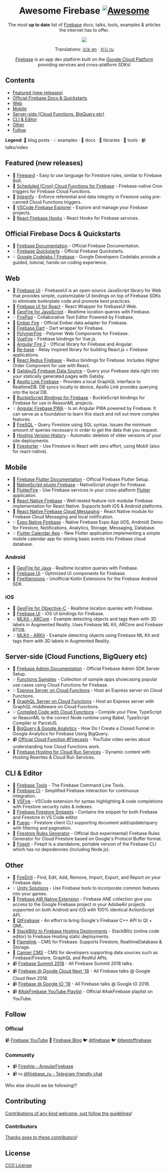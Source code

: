 <!-- badges -->
<div align="center">

<!-- title -->

# Awesome Firebase [![Awesome](https://awesome.re/badge.svg)](https://awesome.re)

<!-- subtitle -->

The most **up to date** list of [Firebase][firebase] docs, talks, tools, examples &amp; articles the internet has to offer.

<!-- image -->

<a href="https://firebase.google.com/docs/" target="_blank" rel="noopener noreferrer">
  <img src="images/firebase-services.gif" />
</a>

<!-- translations -->

Translations: [🇬🇧 en](README.md) · [🇷🇺 ru](README_RU.md) <!-- · [🇪🇸 es](README_ES.md) · [🇮🇩 id](README_ID.md) · [🇯🇵 ja](README_JA.md) · [🇰🇷 ko](README_KO.md) · [🇵🇹 pt](README_PT.md) · [🇨🇳 zh](README_ZH.md) -->

[Firebase][firebase] is an app dev platform built on the [Google Cloud Platform][gcp-products] providing services and cross-platform SDKs!

</div>

<!-- toc -->

## Contents

- [Featured (new releases)](#featured-new-releases)
- [Official Firebase Docs & Quickstarts](#official-firebase-docs--quickstarts)
- [Web](#web)
- [Mobile](#mobile)
- [Server-side (Cloud Functions, BigQuery etc)](#server-side-cloud-functions-bigquery-etc)
- [CLI & Editor](#cli--editor)
- [Other](#other)
- [Follow](#follow)

**Legend**: 📝 blog posts · 💡 examples · 📖 docs · 🔌 libraries · 🔧 tools · 📹 talks/video

<!-- START content -->

## Featured (new releases)

- 🔧 [Fireward][fireward] - Easy to use language for Firestore rules, similar to Firebase Bolt.
- 📝 [Scheduled (Cron) Cloud Functions for Firebase][cron-cloud-functions] - Firebase-native Cron triggers for Firebase Cloud Functions.
- 🔌 [Integrify][integrify] - Enforce referential and data integrity in Firestore using pre-canned Cloud Functions triggers.
- 🔧 [VSCode Firebase Explorer][vscode-firebase-explorer] - Explore and manage your Firebase projects.
- 🔌 [React Firebase Hooks][react-firebase-hooks] - React Hooks for Firebase services.

## Official Firebase Docs & Quickstarts

- 📖 [Firebase Documentation][fb-docs] - Official Firebase Documentation.
- 💡 [Firebase Quickstarts][fb-quickstarts] - Official Firebase Quickstarts.
- 💡 [Google Codelabs | Firebase][google-codelabs] - Google Developers Codelabs provide a guided, tutorial, hands-on coding experience.

## Web

- 🔌 [Firebase UI][firebase-ui] - FirebaseUI is an open-source JavaScript library for Web that provides simple, customizable UI bindings on top of Firebase SDKs to eliminate boilerplate code and promote best practices.
- 🔌 [Firebase UI for React][fb-ui-react] - React Wrapper for firebaseUI Web.
- 🔌 [GeoFire for JavaScript][geofire] - Realtime location queries with Firebase.
- 💡 [FirePad][firepad] - Collaborative Text Editor Powered by Firebase.
- 🔌 [Ember Fire][ember-fire] - Official Ember data adapter for Firebase.
- 🔌 [Firebase Dart][fb-dart] - Dart wrapper for Firebase.
- 🔌 [PolymerFire][polymer-fire] - Polymer Web Components for Firebase.
- 🔌 [VueFire][vue-fire] - Firebase bindings for Vue.js.
- 🔌 [Angular Fire 2][ng-fire] - Official library for Firebase and Angular.
- 🔌 [Re-base][rebase] - Relay inspired library for building React.js + Firebase applications.
- 🔌 [React Redux Firebase][react-redux-fb] - Redux bindings for Firebase. Includes Higher Order Component for use with React.
- 🔌 [GatsbyJS Firebase Data Source][gatsby-fire] - Query your Firebase data right into your statically generated pages with Gatsby.
- 🔌 [Apollo Link Firebase][apollo-link-fb] - Provides a local GraphQL interface to RealtimeDB. DB syncs locally to device, Apollo Link provides querying into the local DB.
- 🔌 [BuckleScript Bindings for Firebase][bs-fb] - BuckleScript bindings for Firebase for use in ReasonML projects.
- 💡 [Angular Firebase PWA][ng-firestarter] - Is an Angular PWA powered by Firebase. It can serve as a foundation to learn this stack and roll out more complex features.
- 🔌 [FireSQL][firesql] - Query Firestore using SQL syntax. Issues the minimum amount of queries necessary in order to get the data that you request.
- 📖 [Hosting Version History][hosting-version-hist] - Automatic deletion of older versions of your site deployments.
- 🔌 [Firestorter][firestorter] - Use Firestore in React with zero effort, using MobX (also for react-native).

## Mobile

- 📖 [Firebase Flutter Documentation][fb-flutter] - Official Firebase Flutter Setup.
- 🔌 [NativeScript plugin Firebase][fb-nativescript] - NativeScript plugin for Firebase.
- 🔌 [FlutterFire][fb-flutter-fire] - Use Firebase services in your cross-platform [Flutter][flutter] application.
- 🔌 [React Native Firebase][rn-fb] - Well-tested feature rich modular Firebase implementation for React Native. Supports both iOS & Android platforms.
- 🔌 [React Native Firebase Cloud Messaging][rn-fb-fcm] -
  React Native module for Firebase Cloud Messaging and local notification.
- 💡 [Expo Native Firebase][expo-fb] - Native Firebase Expo App (iOS, Android) Demo for Firestore, Notifications, Analytics, Storage, Messaging, Database.
- 💡 [Flutter Calendar App][flutter-cal] -
  New Flutter application implementing a simple mobile calendar app for storing basic events into Firebase cloud database.

### Android

- 🔌 [GeoFire for Java][geofire-java] - Realtime location queries with Firebase.
- 🔌 [Firebase UI][fb-ui-android] - Optimized UI components for Firebase.
- 🔌 [FireXtensions][android-firextensions] - Unofficial Kotlin Extensions for the Firebase Android SDK.

### iOS

- 🔌 [GeoFire for Objective-C][geofire-objc] - Realtime location queries with Firebase.
- 🔌 [Firebase UI][fb-ui-ios] - iOS UI bindings for Firebase.
- 💡 [MLKit - ARCore][mlkit-arcore] - Example detecting objects and tags them with 3D labels in Augmented Reality. Uses Firebase ML Kit, ARCore and Firebase RTDB.
- 💡 [MLKit - ARKit][mlkit-arkit] - Example detecting objects using Firebase ML Kit and tags them with 3D labels in Augmented Reality.

## Server-side (Cloud Functions, BigQuery etc)

- 📖 [Firebase Admin Documentation][server-1] - Official Firebase Admin SDK Server Setup.
- 💡 [Functions Samples][server-2] - Collection of sample apps showcasing popular use cases using Cloud Functions for Firebase.
- 💡 [Express Server on Cloud Functions][server-3] - Host an Express server on Cloud Functions.
- 📝 [GraphQL Server on Cloud Functions][server-4] - Host an Express server with GraphQL middleware on Cloud Functions.
- 💡 [Compiled Code with Cloud Functions][server-5] - Compile your Flow, TypeScript or ReasonML to the correct Node runtime using Babel, TypeScript Compiler or ParcelJS.
- 📝 [BigQuery & Google Analytics][server-6] - How Do I Create a Closed Funnel in Google Analytics for Firebase Using BigQuery.
- 📹 [Official Cloud Function #Firecasts][server-7] - YouTube video series about understanding how Cloud Functions work.
- 📝 [Firebase Hosting for Cloud Run Services][cloud-run-rewrites] - Dynamic content with Hosting Rewrites & Cloud Run Services.

## CLI & Editor

- 🔧 [Firebase Tools][cli-editor-1] - The Firebase Command Line Tools.
- 🔧 [Firebase CI][cli-editor-2] - Simplified Firebase interaction for continuous integration.
- 🔧 [VSFire][cli-editor-3] - VSCode extension for syntax highlighting & code completions with Firestore security rules & indexes.
- 🔧 [Firebase Firestore Snippets][cli-editor-4] - Contains the snippet for both Firebase and Firestore in VS Code editor.
- 🔧 [Fuego][cli-editor-5] - Firestore client CLI supporting document add/update/query with filtering and pagination.
- 🔧 [Firestore Rules Generator][cli-editor-6] - Official (but experimental) Firebase Rules Generator for Cloud Firestore based on Google's Protocol Buffer format.
- 🔧 [Firepit][firepit] - Firepit is a standalone, portable version of the Firebase CLI which has no depedencies (including Node.js).

## Other

- 🔌 [FireDrill][other-1] - Find, Edit, Add, Remove, Import, Export, and Report on your Firebase data.
- 💡 [Unity Solutions][other-2] - Use Firebase tools to incorporate common features into your games.
- 🔌 [Firebase AIR Native Extension][other-3] - Firebase ANE collection give you access to the Google Firebase project in your AdobeAir projects supported on both Android and iOS with 100% identical ActionScript API.
- 🔌 [QtFirebase][other-4] - An effort to bring Google's Firebase C++ API to Qt + QML.
- 📝 [StackBlitz to Firebase Hosting Deployments][other-5] - StackBlitz (online code editor) to Firebase Hosting static deployments.
- 🔧 [Flamelink][other-6] - CMS for Firebase. Supports Firestore, RealtimeDatabase & Storage.
- 🔧 [Canner CMS][other-7] - CMS for developers supporting data sources such as Firebase/Firestore, GraphQL and Restful APIs.
- 📹 [Firebase Summit 2018][other-8] - All Firebase Summit 2018 talks.
- 📹 [Firebase @ Google Cloud Next '18][other-9] - All Firebase talks @ Google Cloud Next 2018.
- 📹 [Firebase @ Google IO '18][other-10] - All Firebase talks @ Google IO 2018.
- 📹 [#AskFirebase YouTube Playlist][other-11] - Official #AskFirebase playlist on YouTube.

<!-- END content -->

## Follow

### Official

📹 [Firebase YouTube][official-1] 📝 [Firebase Blog][official-2] 🐦 [@firebase][official-3] 🐦 [@bestoffirebase][official-4]

### Community

- 📹 [Fireship - AngularFirebase][angular-firebase]
- 📹 ru [@firebase_ru - Telegram friendly chat][ru-telegram-chat]

Who else should we be following!?

## Contributing

[Contributions of any kind welcome, just follow the guidelines](contributing.md)!

### Contributors

[Thanks goes to these contributors][contributors]!

## License

[CC0 License][license]

<!-- Links -->

[firebase]: https://firebase.google.com
[gcp-products]: https://cloud.google.com/products

<!-- Featured (new releases) -->

[cron-cloud-functions]: https://firebase.googleblog.com/2019/04/schedule-cloud-functions-firebase-cron.html
[cloud-run-rewrites]: https://firebase.googleblog.com/2019/04/firebase-hosting-and-cloud-run.html
[integrify]: https://github.com/anishkny/integrify
[vscode-firebase-explorer]: https://github.com/jsayol/vscode-firebase-explorer
[react-firebase-hooks]: https://github.com/CSFrequency/react-firebase-hooks

<!-- Official Firebase Docs & Quickstarts -->

[fb-docs]: https://firebase.google.com/docs
[fb-quickstarts]: https://github.com/firebase?utf8=%E2%9C%93&q=quickstart&type=&language=
[google-codelabs]: https://codelabs.developers.google.com/?cat=Firebase

<!-- Web -->

[firebase-ui]: https://github.com/firebase/firebaseui-web
[fb-ui-react]: https://github.com/firebase/firebaseui-web-react
[geofire]: https://github.com/firebase/geofire-js
[firepad]: https://github.com/FirebaseExtended/firepad
[ember-fire]: https://github.com/firebase/emberFire
[fb-dart]: https://github.com/FirebaseExtended/firebase-dart
[polymer-fire]: https://github.com/FirebaseExtended/polymerfire
[vue-fire]: https://github.com/vuejs/vuefire
[ng-fire]: https://github.com/angular/angularfire2
[rebase]: https://github.com/tylermcginnis/re-base
[react-redux-fb]: https://github.com/prescottprue/react-redux-firebase
[gatsby-fire]: https://www.gatsbyjs.org/packages/gatsby-source-firebase/#gatsby-firebase-source
[apollo-link-fb]: https://github.com/Canner/apollo-link-firebase
[bs-fb]: https://github.com/avohq/bs-firebase
[ng-firestarter]: https://github.com/codediodeio/angular-firestarter
[firesql]: https://github.com/jsayol/FireSQL
[firestorter]: https://github.com/IjzerenHein/firestorter
[hosting-version-hist]: https://firebase.google.com/docs/hosting/deploying#set_limit_for_retained_versions

<!-- Mobile -->

[fb-flutter]: https://firebase.google.com/docs/flutter/setup
[fb-nativescript]: https://github.com/EddyVerbruggen/nativescript-plugin-firebase
[fb-flutter-fire]: https://github.com/flutter/plugins/blob/master/FlutterFire.md
[flutter]: https://flutter.io/
[rn-fb]: https://github.com/invertase/react-native-firebase
[rn-fb-fcm]: https://github.com/evollu/react-native-fcm
[expo-fb]: https://github.com/EvanBacon/expo-native-firebase
[flutter-cal]: https://github.com/mattgraham1/FlutterCalendar

<!-- Mobile: Android -->

[geofire-java]: https://github.com/firebase/geofire-java
[fb-ui-android]: https://github.com/firebase/firebaseui-android
[android-firextensions]: https://github.com/rosariopfernandes/firextensions

<!-- Movile: iOS -->

[geofire-objc]: https://github.com/firebase/geofire-objc
[fb-ui-ios]: https://github.com/firebase/firebaseui-ios
[mlkit-arcore]: https://github.com/FirebaseExtended/MLKit-ARCore
[mlkit-arkit]: https://github.com/FirebaseExtended/MLKit-ARKit

<!-- Server-side (Cloud Functions, BigQuery etc) -->

[server-1]: https://firebase.google.com/docs/admin/setup
[server-2]: https://github.com/firebase/functions-samples
[server-3]: https://github.com/jthegedus/firebase-gcp-examples/tree/master/fb-functions-express
[server-4]: https://codeburst.io/graphql-server-on-cloud-functions-for-firebase-ae97441399c0
[server-5]: https://github.com/jthegedus/firebase-gcp-examples/tree/master/fb-functions-compiled_code
[server-6]: https://medium.com/firebase-developers/how-do-i-create-a-closed-funnel-in-google-analytics-for-firebase-using-bigquery-6eb2645917e1
[server-7]: https://www.youtube.com/watch?v=2mjfI0FYP7Y&list=PLl-K7zZEsYLm9A9rcHb1IkyQUu6QwbjdM

<!-- CLI & Editor -->

[cli-editor-1]: https://github.com/firebase/firebase-tools
[cli-editor-2]: https://github.com/prescottprue/firebase-ci
[cli-editor-3]: https://github.com/toba/vsfire
[cli-editor-4]: https://github.com/peterhdd/firebase-firestore-snippets
[cli-editor-5]: https://github.com/sgarciac/fuego
[cli-editor-6]: https://github.com/FirebaseExtended/protobuf-rules-gen
[firepit]: https://github.com/abehaskins/firepit
[fireward]: https://github.com/bijoutrouvaille/fireward

<!-- Other -->

[other-1]: https://github.com/scottlepp/fire-drill
[other-2]: https://github.com/FirebaseExtended/unity-solutions
[other-3]: https://github.com/myflashlab/Firebase-ANE
[other-4]: https://github.com/Larpon/QtFirebase
[other-5]: https://medium.com/@ericsimons/announcing-split-second-static-deploys-for-firebase-7440d8e84879
[other-6]: https://flamelink.io/
[other-7]: https://github.com/Canner/canner
[other-8]: https://www.youtube.com/watch?v=lN0VXVXsj9k&list=PLl-K7zZEsYLnqdlmz7iFe9Lb6cRU3Nv4R
[other-9]: https://www.youtube.com/watch?v=OPj26MY16F8&list=PLl-K7zZEsYLmYx3MkJRIUPH_JVFHLTlwL
[other-10]: https://www.youtube.com/watch?v=e-8fiv-vteQ&list=PLl-K7zZEsYLn1omgx_VUhCDFsQMA7PRDd
[other-11]: https://www.youtube.com/watch?v=TSzhzR4wzSE&list=PLl-K7zZEsYLkkCFs6T9mlqG8v6NCs38pA

<!-- Follow -->

[official-1]: https://www.youtube.com/user/Firebase
[official-2]: https://firebase.googleblog.com/
[official-3]: https://twitter.com/firebase
[official-4]: https://twitter.com/bestoffirebase
[angular-firebase]: https://www.youtube.com/channel/UCsBjURrPoezykLs9EqgamOA
[ru-telegram-chat]: https://t.me/firebase_ru

<!-- Contributors -->

[contributors]: https://github.com/jthegedus/awesome-firebase/graphs/contributors

<!-- License -->

[license]: https://github.com/jthegedus/awesome-firebase/blob/master/LICENSE

